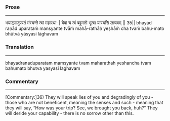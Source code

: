 ### Prose 
 --- 
भयाद्रणादुपरतं मंस्यन्ते त्वां महारथा: |
येषां च त्वं बहुमतो भूत्वा यास्यसि लाघवम् || 35||
bhayād raṇād uparataṁ mansyante tvāṁ mahā-rathāḥ
yeṣhāṁ cha tvaṁ bahu-mato bhūtvā yāsyasi lāghavam

### Translation 
 --- 
bhayadranaduparatam mamsyante tvam maharathah yeshancha tvam bahumato bhutva yasyasi laghavam

### Commentary 
 --- 
[Commentary:]36) They will speak lies of you and degradingly of you - those who are not beneficent, meaning the senses and such - meaning that they will say, “How was your trip? See, we brought you back, huh?” They will deride your capability - there is no sorrow other than this.